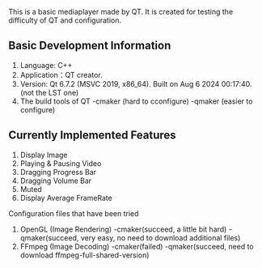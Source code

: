 This is a basic mediaplayer made by QT. It is created for testing the difficulty of QT and configuration. 

Basic Development Information
-
1. Language: C++
2. Application：QT creator. 
3. Version: Qt 6.7.2 (MSVC 2019, x86_64). Built on Aug 6 2024 00:17:40. (not the LST one)
4. The build tools of QT
   -cmaker (hard to cconfigure)
   -qmaker (easier to configure)

Currently Implemented Features
-
1. Display Image
3. Playing & Pausing Video
4. Dragging Progress Bar
5. Dragging Volume Bar
6. Muted
7. Display Average FrameRate

Configuration files that have been tried
1. OpenGL (Image Rendering)
   -cmaker(succeed, a little bit hard)
   -qmaker(succeed, very easy, no need to download additional files)
2. FFmpeg (Image Decoding)
   -cmaker(failed)
   -qmaker(succeed, need to download ffmpeg-full-shared-version)
